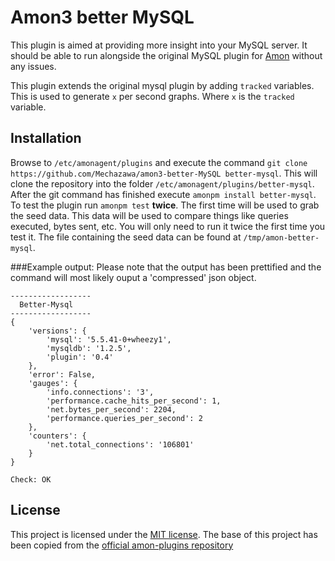 Amon3 better MySQL
=====================
This plugin is aimed at providing more insight into your MySQL server. It should be able 
to run alongside the original MySQL plugin for [Amon][1] without any issues. 

This plugin extends the original mysql plugin by adding `tracked` variables. This is used
to generate `x` per second graphs. Where `x` is the `tracked` variable. 

## Installation
Browse to `/etc/amonagent/plugins` and execute the command `git clone https://github.com/Mechazawa/amon3-better-MySQL better-mysql`. This will clone the repository into the folder `/etc/amonagent/plugins/better-mysql`. After the git command has finished execute `amonpm install better-mysql`. To test the plugin run `amonpm test` **twice**. The first time will be used to grab the seed data. This data will be used to compare things like queries executed, bytes sent, etc. You will only need to run it twice the first time you test it. The file containing the seed data can be found at `/tmp/amon-better-mysql`. 

###Example output:
Please note that the output has been prettified and the command will most likely ouput a 'compressed' json object.
```
------------------
  Better-Mysql
------------------
{
    'versions': {
        'mysql': '5.5.41-0+wheezy1',
        'mysqldb': '1.2.5',
        'plugin': '0.4'
    },
    'error': False,
    'gauges': {
        'info.connections': '3',
        'performance.cache_hits_per_second': 1,
        'net.bytes_per_second': 2204,
        'performance.queries_per_second': 2
    },
    'counters': {
        'net.total_connections': '106801'
    }
}

Check: OK
```

## License
This project is licensed under the [MIT license](/LICENSE).
The base of this project has been copied from the [official amon-plugins repository][2]

[1]: https://amon.cx/
[2]: https://github.com/amonapp/amon-plugins

